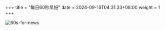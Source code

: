 +++
title = "每日60秒早报"
date = 2024-09-16T04:31:33+08:00
weight = 1
+++

![60s-for-news](/img/zaobao/zaobao.png "由 ALAPI 提供支持")
